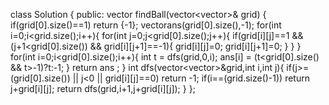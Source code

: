 class Solution {
public:
vector<int> findBall(vector<vector<int>>& grid) {
if(grid[0].size()==1) return {-1};
vector<int>ans(grid[0].size(),-1);
for(int i=0;i<grid.size();i++){
for(int j=0;j<grid[0].size();j++){
if(grid[i][j]==1 && (j+1<grid[0].size()) && grid[i][j+1]==-1){
grid[i][j]=0;
grid[i][j+1]=0;
}
}
}
for(int i=0;i<grid[0].size();i++){
int t = dfs(grid,0,i);
ans[i] = (t<grid[0].size() && t>-1)?t:-1;
}
return ans ;
}
int dfs(vector<vector<int>>&grid,int i,int j){
if(j>=(grid[0].size()) || j<0 || grid[i][j]==0) return -1;
if(i==(grid.size()-1)) return j+grid[i][j];
return dfs(grid,i+1,j+grid[i][j]);
}
};